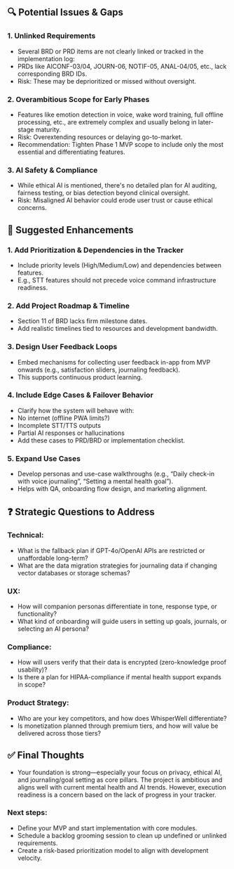## 🔍 Potential Issues & Gaps
### 1. Unlinked Requirements
- Several BRD or PRD items are not clearly linked or tracked in the implementation log:
- PRDs like AICONF-03/04, JOURN-06, NOTIF-05, ANAL-04/05, etc., lack corresponding BRD IDs.
- Risk: These may be deprioritized or missed without oversight.

### 2. Overambitious Scope for Early Phases
- Features like emotion detection in voice, wake word training, full offline processing, etc., are extremely complex and usually belong in later-stage maturity.
- Risk: Overextending resources or delaying go-to-market.
- Recommendation: Tighten Phase 1 MVP scope to include only the most essential and differentiating features.

### 3. AI Safety & Compliance
- While ethical AI is mentioned, there's no detailed plan for AI auditing, fairness testing, or bias detection beyond clinical oversight.
- Risk: Misaligned AI behavior could erode user trust or cause ethical concerns.

## 🚀 Suggested Enhancements
### 1. Add Prioritization & Dependencies in the Tracker
- Include priority levels (High/Medium/Low) and dependencies between features.
- E.g., STT features should not precede voice command infrastructure readiness.

### 2. Add Project Roadmap & Timeline
- Section 11 of BRD lacks firm milestone dates.
- Add realistic timelines tied to resources and development bandwidth.

### 3. Design User Feedback Loops
- Embed mechanisms for collecting user feedback in-app from MVP onwards (e.g., satisfaction sliders, journaling feedback).
- This supports continuous product learning.

### 4. Include Edge Cases & Failover Behavior
- Clarify how the system will behave with:
- No internet (offline PWA limits?)
- Incomplete STT/TTS outputs
- Partial AI responses or hallucinations
- Add these cases to PRD/BRD or implementation checklist.

### 5. Expand Use Cases
- Develop personas and use-case walkthroughs (e.g., “Daily check-in with voice journaling”, “Setting a mental health goal”).
- Helps with QA, onboarding flow design, and marketing alignment.

## ❓ Strategic Questions to Address
### Technical:
- What is the fallback plan if GPT-4o/OpenAI APIs are restricted or unaffordable long-term?
- What are the data migration strategies for journaling data if changing vector databases or storage schemas?

### UX:
- How will companion personas differentiate in tone, response type, or functionality?
- What kind of onboarding will guide users in setting up goals, journals, or selecting an AI persona?

### Compliance:
- How will users verify that their data is encrypted (zero-knowledge proof usability)?
- Is there a plan for HIPAA-compliance if mental health support expands in scope?

### Product Strategy:
- Who are your key competitors, and how does WhisperWell differentiate?
- Is monetization planned through premium tiers, and how will value be delivered across those tiers?

## ✅ Final Thoughts
- Your foundation is strong—especially your focus on privacy, ethical AI, and journaling/goal setting as core pillars. The project is ambitious and aligns well with current mental health and AI trends. However, execution readiness is a concern based on the lack of progress in your tracker.

### Next steps:
- Define your MVP and start implementation with core modules.
- Schedule a backlog grooming session to clean up undefined or unlinked requirements.
- Create a risk-based prioritization model to align with development velocity.